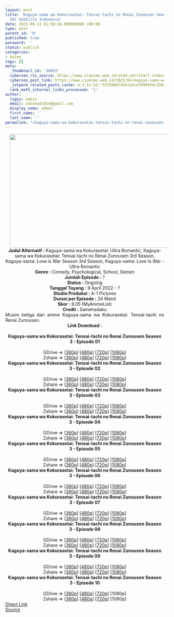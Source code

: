 ```yaml
---
layout: post
title: 'Kaguya-sama wa Kokurasetai: Tensai-tachi no Renai Zunousen Season 3 (Episode
  10) Subtitle Indonesia'
date: 2022-06-11 01:50:26.000000000 +00:00
type: post
parent_id: '0'
published: true
password: ''
status: publish
categories:
- Anime
tags: []
meta:
  _thumbnail_id: '26853'
  cyberseo_rss_source: https://www.ciunime.web.id/atom.xml?start-index=1
  cyberseo_post_link: https://www.ciunime.web.id/2022/04/kaguya-sama-wa-kokurasetai-tensai-tachi.html
  _jetpack_related_posts_cache: a:1:{s:32:"37550b67d263a3ce789993dc25046c5f";a:2:{s:7:"expires";i:1656115652;s:7:"payload";a:6:{i:0;a:1:{s:2:"id";i:26665;}i:1;a:1:{s:2:"id";i:26957;}i:2;a:1:{s:2:"id";i:26053;}i:3;a:1:{s:2:"id";i:26801;}i:4;a:1:{s:2:"id";i:25959;}i:5;a:1:{s:2:"id";i:25626;}}}}
  rank_math_internal_links_processed: '1'
author:
  login: admin
  email: senseads014@gmail.com
  display_name: admin
  first_name: ''
  last_name: ''
permalink: "/kaguya-sama-wa-kokurasetai-tensai-tachi-no-renai-zunousen-season-3-episode-10-subtitle-indonesia/"
---
```

<div class="separator" style="clear: both; text-align: center;"><a href="https://blogger.googleusercontent.com/img/b/R29vZ2xl/AVvXsEj7t-LrGYjMMnx2zrtMpwzGwINyvvfyxyNWuNjDBiWCsaMCEkCywp2MvVARu5QN41rdsyTv-3ZwBL5Y9lrGRm35SxGGWeYuT-wjLenabC4S8ixciMksWJHmijoa5DrCVwq4ZNhU6kpP50YGSpbYxkRq85ju2iPamMQD_VtdulYnLpcJl7SxshB80PZt/s1280/Kaguya-sama%20wa%20Kokurasetai%20-%20Tensai-tachi%20no%20Renai%20Zunousen%20Season%203.jpg" style="margin-left: 1em; margin-right: 1em;"><img border="0" data-original-height="720" data-original-width="1280" height="360" src="{{ site.baseurl }}/assets/2022/06/Kaguya-sama%20wa%20Kokurasetai%20-%20Tensai-tachi%20no%20Renai%20Zunousen%20Season%203.jpg" width="640" /></a></div>
<div class="separator" style="clear: both; text-align: center;"></div>
<div style="text-align: center;"><b>Judul</b><b><b> Alternatif</b> :</b> Kaguya-sama wa Kokurasetai: Ultra Romantic,&nbsp;Kaguya-sama wa Kokurasetai: Tensai-tachi no Renai Zunousen 3rd Season, Kaguya-sama: Love is War Season 3rd Season,&nbsp;Kaguya-sama: Love Is War - Ultra Romantic</div>
<div style="text-align: center;"><b><b>Genre :</b></b> Comedy, Psychological, School, Seinen</div>
<div style="text-align: center;"><b>Jumlah Episode :</b> ?<br /><b>Status :&nbsp;</b>Ongoing<br /><b>Tanggal Tayang :</b> 9 April&nbsp;2022 - ?<br /><b>Studio Produksi :</b>&nbsp;A-1 Pictures<br /><b>Durasi per Episode :</b> 24 Menit</div>
<div style="text-align: center;"><b>Skor :</b> 9.05 (MyAnimeList)</div>
<div style="text-align: center;"><b>Credit :</b>&nbsp;Samehadaku</div>
<div style="text-align: center;"></div>
<div style="text-align: justify;">Musim ketiga dari anime&nbsp;Kaguya-sama wa Kokurasetai: Tensai-tachi no Renai Zunousen.</div>
<div style="text-align: justify;"></div>
<div style="text-align: justify;"></div>
<div style="text-align: center;">
<div style="text-align: center;">
<div style="text-align: left;">
<div style="text-align: center;"><b>Link Download :</b></div>
<div style="text-align: center;"><b><br /></b></div>
<div style="text-align: center;"><span style="text-align: left;"><b>Kaguya-sama wa Kokurasetai: Tensai-tachi no Renai Zunousen Season 3&nbsp;</b></span><b>- Episode 01</b></div>
<div style="text-align: center;"><b><br /></b></div>
<div style="text-align: center;">GDrive =&gt; [<a href="https://acefile.co/f/72164579/kwk-s3-01-360p-samehadaku-care-mp4" target="_blank" rel="noopener">360p</a>] [<a href="https://acefile.co/f/72164583/kwk-s3-01-480p-samehadaku-care-mp4" target="_blank" rel="noopener">480p</a>] [<a href="https://acefile.co/f/72164935/kwk-s3-01-mp4hd-samehadaku-care-mp4" target="_blank" rel="noopener">720p</a>] [<a href="https://acefile.co/f/72165337/kwk-s3-01-fullhd-samehadaku-care-mp4" target="_blank" rel="noopener">1080p</a>]</div>
<div style="text-align: center;">Zshare =&gt; [<a href="https://www88.zippyshare.com/v/WTITDb1x/file.html" target="_blank" rel="noopener">360p</a>] [<a href="https://www88.zippyshare.com/v/vDjqEppr/file.html" target="_blank" rel="noopener">480p</a>] [<a href="https://www39.zippyshare.com/v/05YfWNav/file.html" target="_blank" rel="noopener">720p</a>] [<a href="https://www79.zippyshare.com/v/O0Bd6TMR/file.html" target="_blank" rel="noopener">1080p</a>]</div>
<div style="text-align: center;"></div>
<div style="text-align: center;">
<div><span style="text-align: left;"><b>Kaguya-sama wa Kokurasetai: Tensai-tachi no Renai Zunousen Season 3&nbsp;</b></span><b>- Episode 02</b></div>
<div><b><br /></b></div>
<div>GDrive =&gt; [<a href="https://acefile.co/f/72714086/kwk-s3-02-360p-samehadaku-care-mp4" target="_blank" rel="noopener">360p</a>] [<a href="https://acefile.co/f/72714094/kwk-s3-02-480p-samehadaku-care-mp4" target="_blank" rel="noopener">480p</a>] [<a href="https://acefile.co/f/72714259/kwk-s3-02-mp4hd-samehadaku-care-mp4" target="_blank" rel="noopener">720p</a>] [<a href="https://acefile.co/f/72714800/kwk-s3-02-fullhd-samehadaku-care-mp4" target="_blank" rel="noopener">1080p</a>]</div>
<div>Zshare =&gt; [<a href="https://www118.zippyshare.com/v/H3gYujJe/file.html" target="_blank" rel="noopener">360p</a>] [<a href="https://www118.zippyshare.com/v/hqhimmke/file.html" target="_blank" rel="noopener">480p</a>] [<a href="https://www94.zippyshare.com/v/TK85yKYY/file.html" target="_blank" rel="noopener">720p</a>] [<a href="https://www98.zippyshare.com/v/WpJUC72Z/file.html" target="_blank" rel="noopener">1080p</a>]</div>
<div></div>
<div>
<div><span style="text-align: left;"><b>Kaguya-sama wa Kokurasetai: Tensai-tachi no Renai Zunousen Season 3&nbsp;</b></span><b>- Episode 03</b></div>
<div><b><br /></b></div>
<div>GDrive =&gt; [<a href="https://acefile.co/f/73236716/kwk-s3-03-360p-samehadaku-care-mp4" target="_blank" rel="noopener">360p</a>] [<a href="https://acefile.co/f/73236725/kwk-s3-03-480p-samehadaku-care-mp4" target="_blank" rel="noopener">480p</a>] [<a href="https://acefile.co/f/73236852/kwk-s3-03-mp4hd-samehadaku-care-mp4" target="_blank" rel="noopener">720p</a>] [<a href="https://acefile.co/f/73237303/kwk-s3-03-fullhd-samehadaku-care-mp4" target="_blank" rel="noopener">1080p</a>]</div>
<div>Zshare =&gt; [<a href="https://www58.zippyshare.com/v/iiFJrA7V/file.html" target="_blank" rel="noopener">360p</a>] [<a href="https://www58.zippyshare.com/v/Ot04ju2w/file.html" target="_blank" rel="noopener">480p</a>] [<a href="https://www33.zippyshare.com/v/pYNnAfRD/file.html" target="_blank" rel="noopener">720p</a>] [<a href="https://www99.zippyshare.com/v/cEOGZqRD/file.html" target="_blank" rel="noopener">1080p</a>]</div>
</div>
<div></div>
<div>
<div><span style="text-align: left;"><b>Kaguya-sama wa Kokurasetai: Tensai-tachi no Renai Zunousen Season 3&nbsp;</b></span><b>- Episode 04</b></div>
<div><b><br /></b></div>
<div>GDrive =&gt; [<a href="https://acefile.co/f/73781280/kwk-s3-04-360p-samehadaku-care-mp4" target="_blank" rel="noopener">360p</a>] [<a href="https://acefile.co/f/73781295/kwk-s3-04-480p-samehadaku-care-mp4" target="_blank" rel="noopener">480p</a>] [<a href="https://acefile.co/f/73781472/kwk-s3-04-mp4hd-samehadaku-care-mp4" target="_blank" rel="noopener">720p</a>] [<a href="https://acefile.co/f/73782347/kwk-s3-04-fullhd-samehadaku-care-mp4" target="_blank" rel="noopener">1080p</a>]</div>
<div>Zshare =&gt; [<a href="https://www45.zippyshare.com/v/0lZhJ85V/file.html" target="_blank" rel="noopener">360p</a>] [<a href="https://www45.zippyshare.com/v/lg4kzOS3/file.html" target="_blank" rel="noopener">480p</a>] [<a href="https://www9.zippyshare.com/v/MbNmuX5k/file.html" target="_blank" rel="noopener">720p</a>] [<a href="https://www67.zippyshare.com/v/sSAEBqdN/file.html" target="_blank" rel="noopener">1080p</a>]</div>
</div>
<div></div>
<div>
<div><span style="text-align: left;"><b>Kaguya-sama wa Kokurasetai: Tensai-tachi no Renai Zunousen Season 3&nbsp;</b></span><b>- Episode 05</b></div>
<div><b><br /></b></div>
<div>GDrive =&gt; [<a href="https://acefile.co/f/74227352/kwk-s3-05-360p-samehadaku-care-mp4" target="_blank" rel="noopener">360p</a>] [<a href="https://acefile.co/f/74227358/kwk-s3-05-480p-samehadaku-care-mp4" target="_blank" rel="noopener">480p</a>] [<a href="https://acefile.co/f/74227602/kwk-s3-05-mp4hd-samehadaku-care-mp4" target="_blank" rel="noopener">720p</a>] [<a href="https://acefile.co/f/74228288/kwk-s3-05-fullhd-samehadaku-care-mp4" target="_blank" rel="noopener">1080p</a>]</div>
<div>Zshare =&gt; [<a href="https://www5.zippyshare.com/v/DLAps6zA/file.html" target="_blank" rel="noopener">360p</a>] [<a href="https://www5.zippyshare.com/v/1uTtEdJs/file.html" target="_blank" rel="noopener">480p</a>] [<a href="https://www84.zippyshare.com/v/sI4NPbAB/file.html" target="_blank" rel="noopener">720p</a>] [<a href="https://www87.zippyshare.com/v/6EMmKkVk/file.html" target="_blank" rel="noopener">1080p</a>]</div>
</div>
<div></div>
<div>
<div><span style="text-align: left;"><b>Kaguya-sama wa Kokurasetai: Tensai-tachi no Renai Zunousen Season 3&nbsp;</b></span><b>- Episode 06</b></div>
<div><b><br /></b></div>
<div>GDrive =&gt; [<a href="https://acefile.co/f/74746390/kwk-s3-06-360p-samehadaku-care-mp4" target="_blank" rel="noopener">360p</a>] [<a href="https://acefile.co/f/74746397/kwk-s3-06-480p-samehadaku-care-mp4" target="_blank" rel="noopener">480p</a>] [<a href="https://acefile.co/f/74746645/kwk-s3-06-mp4hd-samehadaku-care-mp4" target="_blank" rel="noopener">720p</a>] [<a href="https://acefile.co/f/74747097/kwk-s3-06-fullhd-samehadaku-care-mp4" target="_blank" rel="noopener">1080p</a>]</div>
<div>Zshare =&gt; [<a href="https://www43.zippyshare.com/v/mUYAn3ab/file.html" target="_blank" rel="noopener">360p</a>] [<a href="https://www43.zippyshare.com/v/OCpRaXrZ/file.html" target="_blank" rel="noopener">480p</a>] [<a href="https://www48.zippyshare.com/v/OmJKDcrx/file.html" target="_blank" rel="noopener">720p</a>] [<a href="https://www20.zippyshare.com/v/bmXk7MvA/file.html" target="_blank" rel="noopener">1080p</a>]</div>
</div>
<div></div>
<div>
<div><span style="text-align: left;"><b>Kaguya-sama wa Kokurasetai: Tensai-tachi no Renai Zunousen Season 3&nbsp;</b></span><b>- Episode 07</b></div>
<div><b><br /></b></div>
<div>GDrive =&gt; [<a href="https://acefile.co/f/75216477/kwk-s3-07-360p-samehadaku-care-mp4" target="_blank" rel="noopener">360p</a>] [<a href="https://acefile.co/f/75216481/kwk-s3-07-480p-samehadaku-care-mp4" target="_blank" rel="noopener">480p</a>] [<a href="https://acefile.co/f/75216752/kwk-s3-07-mp4hd-samehadaku-care-mp4" target="_blank" rel="noopener">720p</a>] [<a href="https://acefile.co/f/75217037/kwk-s3-07-fullhd-samehadaku-care-mp4" target="_blank" rel="noopener">1080p</a>]</div>
<div>Zshare =&gt; [<a href="https://www27.zippyshare.com/v/pxTRR7uc/file.html" target="_blank" rel="noopener">360p</a>] [<a href="https://www27.zippyshare.com/v/bvGTBGkB/file.html" target="_blank" rel="noopener">480p</a>] [<a href="https://www109.zippyshare.com/v/H9PHOZ90/file.html" target="_blank" rel="noopener">720p</a>] [<a href="https://www58.zippyshare.com/v/lZJQA4wo/file.html" target="_blank" rel="noopener">1080p</a>]</div>
</div>
<div></div>
<div>
<div><span style="text-align: left;"><b>Kaguya-sama wa Kokurasetai: Tensai-tachi no Renai Zunousen Season 3&nbsp;</b></span><b>- Episode 08</b></div>
<div><b><br /></b></div>
<div>GDrive =&gt; [<a href="https://acefile.co/f/75732222/kwk-s3-08-360p-samehadaku-care-mp4" target="_blank" rel="noopener">360p</a>] [<a href="https://acefile.co/f/75732227/kwk-s3-08-480p-samehadaku-care-mp4" target="_blank" rel="noopener">480p</a>] [<a href="https://acefile.co/f/75732523/kwk-s3-08-mp4hd-samehadaku-care-mp4" target="_blank" rel="noopener">720p</a>] [<a href="https://acefile.co/f/75732762/kwk-s3-08-fullhd-samehadaku-care-mp4" target="_blank" rel="noopener">1080p</a>]</div>
<div>Zshare =&gt; [<a href="https://www77.zippyshare.com/v/LF9n1zte/file.html" target="_blank" rel="noopener">360p</a>] [<a href="https://www77.zippyshare.com/v/9D96Yqgl/file.html" target="_blank" rel="noopener">480p</a>] [<a href="https://www100.zippyshare.com/v/OzBp4ezp/file.html" target="_blank" rel="noopener">720p</a>] [<a href="https://www29.zippyshare.com/v/wS25SxEt/file.html" target="_blank" rel="noopener">1080p</a>]</div>
</div>
<div></div>
<div>
<div><span style="text-align: left;"><b>Kaguya-sama wa Kokurasetai: Tensai-tachi no Renai Zunousen Season 3&nbsp;</b></span><b>- Episode 09</b></div>
<div><b><br /></b></div>
<div>GDrive =&gt; [<a href="https://acefile.co/f/76235663/kwk-s3-09-360p-samehadaku-care-mp4" target="_blank" rel="noopener">360p</a>] [<a href="https://acefile.co/f/76235670/kwk-s3-09-480p-samehadaku-care-mp4" target="_blank" rel="noopener">480p</a>] [<a href="https://acefile.co/f/76235897/kwk-s3-09-mp4hd-samehadaku-care-mp4" target="_blank" rel="noopener">720p</a>] [<a href="https://acefile.co/f/76236729/kwk-s3-09-fullhd-samehadaku-care-mp4" target="_blank" rel="noopener">1080p</a>]</div>
<div>Zshare =&gt; [<a href="https://www11.zippyshare.com/v/am0dpWlq/file.html" target="_blank" rel="noopener">360p</a>] [<a href="https://www11.zippyshare.com/v/xtvt7Txw/file.html" target="_blank" rel="noopener">480p</a>] [<a href="https://www76.zippyshare.com/v/kGlfIscC/file.html" target="_blank" rel="noopener">720p</a>] [<a href="https://www112.zippyshare.com/v/od6ZKaDa/file.html" target="_blank" rel="noopener">1080p</a>]</div>
</div>
<div></div>
<div>
<div><span style="text-align: left;"><b>Kaguya-sama wa Kokurasetai: Tensai-tachi no Renai Zunousen Season 3&nbsp;</b></span><b>- Episode 10</b></div>
<div><b><br /></b></div>
<div>GDrive =&gt; [<a href="http://www.solidfiles.com/v/VxVQQYpLQLdey" target="_blank" rel="noopener">360p</a>] [<a href="http://www.solidfiles.com/v/DVY77z2pY6mkG" target="_blank" rel="noopener">480p</a>] [<a href="http://www.solidfiles.com/v/eZMzXzpdeeX6R" target="_blank" rel="noopener">720p</a>] [1080p]</div>
<div>Zshare =&gt; [<a href="https://www108.zippyshare.com/v/d27qONpj/file.html" target="_blank" rel="noopener">360p</a>] [<a href="https://www108.zippyshare.com/v/eVzQkqOg/file.html" target="_blank" rel="noopener">480p</a>] [<a href="https://www108.zippyshare.com/v/iLWHm4uV/file.html" target="_blank" rel="noopener">720p</a>] [1080p]</div>
</div>
</div>
</div>
</div>
</div>
<link rel="stylesheet" href="https://cdnjs.cloudflare.com/ajax/libs/font-awesome/4.7.0/css/font-awesome.min.css" />
<div class="divbtn"> <a href="https://handymansurrender.com/fihup8buzv?key=94550f7ce39444073321dde3b8782f97" class="btn"><i class="fa fa-download"></i> Direct Link</a> <br /><a href="https://www.ciunime.web.id/2022/04/kaguya-sama-wa-kokurasetai-tensai-tachi.html">Source</a> </div>
